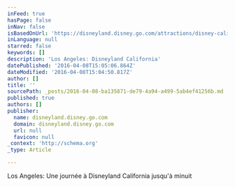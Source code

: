 ```yaml
---
inFeed: true
hasPage: false
inNav: false
isBasedOnUrl: 'https://disneyland.disney.go.com/attractions/disney-california-adventure/radiator-springs-racers/'
inLanguage: null
starred: false
keywords: []
description: 'Los Angeles: Disneyland California'
datePublished: '2016-04-08T15:05:06.864Z'
dateModified: '2016-04-08T15:04:50.817Z'
author: []
title: ''
sourcePath: _posts/2016-04-08-ba135871-de79-4a94-a499-5ab4ef41256b.md
published: true
authors: []
publisher:
  name: disneyland.disney.go.com
  domain: disneyland.disney.go.com
  url: null
  favicon: null
_context: 'http://schema.org'
_type: Article

---
```

Los Angeles: Une journée à Disneyland California jusqu'à minuit